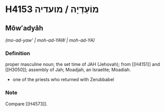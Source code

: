 # H4153 מוֹעַדְיָה / מועדיה

## Môwʻadyâh

_(mo-ad-yaw' | moh-ad-YAW | moh-ad-YA)_

### Definition

proper masculine noun; the set time of JAH (Jehovah); from [[H4151]] and [[H3050]]; assembly of Jah; Moadjah, an Israelite; Moadiah.

- one of the priests who returned with Zerubbabel


### Note

Compare [[H4573]].

